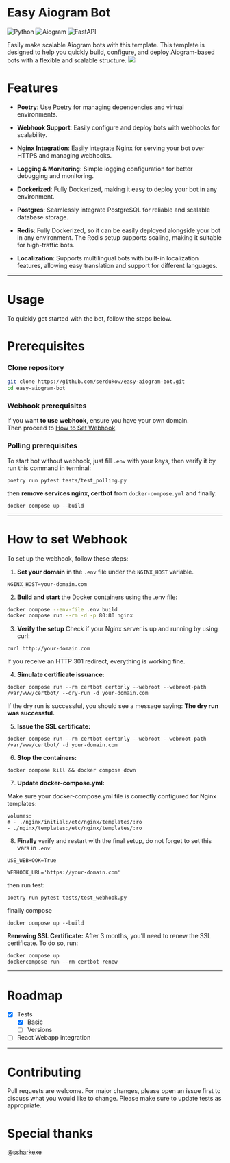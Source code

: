 
Easy Aiogram Bot
==============
![Python](https://img.shields.io/badge/python-3.12.3-yellow)
![Aiogram](https://img.shields.io/badge/Aiogram-3.17.0-blue)
![FastAPI](https://img.shields.io/badge/FastAPI-0.115.6-red)

Easily make scalable Aiogram bots with this template. This template is designed to help you quickly build, configure, and deploy Aiogram-based bots with a flexible and scalable structure.
![](https://i.imgur.com/waxVImv.png)

Features
==============


- **Poetry**: Use [Poetry](https://python-poetry.org/) for managing dependencies and virtual environments.


- **Webhook Support**: Easily configure and deploy bots with webhooks for scalability.


- **Nginx Integration**: Easily integrate Nginx for serving your bot over HTTPS and managing webhooks.


- **Logging & Monitoring**: Simple logging configuration for better debugging and monitoring.


- **Dockerized**: Fully Dockerized, making it easy to deploy your bot in any environment.


- **Postgres**: Seamlessly integrate PostgreSQL for reliable and scalable database storage.


- **Redis**: Fully Dockerized, so it can be easily deployed alongside your bot in any environment. The Redis setup supports scaling, making it suitable for high-traffic bots.


- **Localization**: Supports multilingual bots with built-in localization features, allowing easy translation and support for different languages.
----------------------

Usage
==============

To quickly get started with the bot, follow the steps below.

Prerequisites
==============

### Clone repository

```bash
git clone https://github.com/serdukow/easy-aiogram-bot.git
cd easy-aiogram-bot
```
### Webhook prerequisites
If you want **to use webhook**, ensure you have your own domain.  
Then proceed to [How to Set Webhook](#how-to-set-webhook). 
### Polling prerequisites
To start bot without webhook, just fill `.env` with your keys, then verify it by run this command in terminal:
```
poetry run pytest tests/test_polling.py
```
then **remove services nginx, certbot** from `docker-compose.yml` and finally:
```
docker compose up --build
```
----------------------
How to set Webhook
==============

To set up the webhook, follow these steps:

1. **Set your domain** in the `.env` file under the `NGINX_HOST` variable.
```
NGINX_HOST=your-domain.com
```
2. **Build and start** the Docker containers using the .env file:
```bash
docker compose --env-file .env build
docker compose run --rm -d -p 80:80 nginx
```

3. **Verify the setup**
Check if your Nginx server is up and running by using curl:
```
curl http://your-domain.com
```
If you receive an HTTP 301 redirect, everything is working fine.

4. **Simulate certificate issuance:**

```
docker compose run --rm certbot certonly --webroot --webroot-path /var/www/certbot/ --dry-run -d your-domain.com
```
If the dry run is successful, you should see a message saying: **The dry run was successful.**

5. **Issue the SSL certificate:**

```
docker compose run --rm certbot certonly --webroot --webroot-path /var/www/certbot/ -d your-domain.com
```

6. **Stop the containers:**

```
docker compose kill && docker compose down
```

7. **Update docker-compose.yml:**

Make sure your docker-compose.yml file is correctly configured for Nginx templates:

```
volumes:
# - ./nginx/initial:/etc/nginx/templates/:ro
- ./nginx/templates:/etc/nginx/templates/:ro
  ```

8. **Finally** verify  and restart with the final setup, do not forget to set this vars in `.env`:
```
USE_WEBHOOK=True
``` 
```
WEBHOOK_URL='https://your-domain.com'
```
then run test:
```
poetry run pytest tests/test_webhook.py
```
finally compose
```
docker compose up --build
```

**Renewing SSL Certificate:**
After 3 months, you’ll need to renew the SSL certificate. To do so, run:
```
docker compose up
dockercompose run --rm certbot renew
```
----------------------
Roadmap
==============

- [x] Tests
  - [x] Basic
  - [ ] Versions
- [ ] React Webapp integration
----------------------
Contributing
==============

Pull requests are welcome. For major changes, please open an issue first to discuss what you would like to change.
Please make sure to update tests as appropriate.

# Special thanks
[@ssharkexe](https://github.com/ssharkexe)




